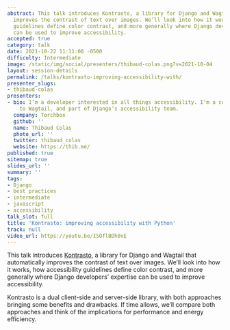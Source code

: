```yaml
---
abstract: This talk introduces Kontrasto, a library for Django and Wagtail that automatically
  improves the contrast of text over images. We’ll look into how it works, how accessibility
  guidelines define color contrast, and more generally where Django developers’ expertise
  can be used to improve accessibility.
accepted: true
category: talk
date: 2021-10-22 11:11:00 -0500
difficulty: Intermediate
image: /static/img/social/presenters/thibaud-colas.png?v=2021-10-04
layout: session-details
permalink: /talks/kontrasto-improving-accessibility-with/
presenter_slugs:
- thibaud-colas
presenters:
- bio: I’m a developer interested in all things accessibility. I’m a core contributor
    to Wagtail, and part of Django’s accessibility team.
  company: Torchbox
  github: ''
  name: Thibaud Colas
  photo_url: ''
  twitter: thibaud_colas
  website: https://thib.me/
published: true
sitemap: true
slides_url: ''
summary: ''
tags:
- Django
- best practices
- intermediate
- javascript
- accessibility
talk_slot: full
title: 'Kontrasto: improving accessibility with Python'
track: null
video_url: https://youtu.be/ISOflBDh0vE
---
```


This talk introduces [Kontrasto](https://kontrasto.netlify.app/), a library for Django and Wagtail that automatically improves the contrast of text over images. We’ll look into how it works, how accessibility guidelines define color contrast, and more generally where Django developers’ expertise can be used to improve accessibility.

Kontrasto is a dual client-side and server-side library, with both approaches bringing some benefits and drawbacks. If time allows, we’ll compare both approaches and think of the implications for performance and energy efficiency.
